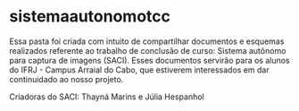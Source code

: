 # sistemaautonomotcc
Essa pasta foi criada com intuito de compartilhar documentos e esquemas realizados referente ao trabalho de conclusão de curso: Sistema autônomo para captura de imagens (SACI).
Esses documentos servirão para os alunos do IFRJ - Campus Arraial do Cabo, que estiverem interessados em dar continuidado ao nosso projeto.

Criadoras do SACI: Thayná Marins e Júlia Hespanhol
